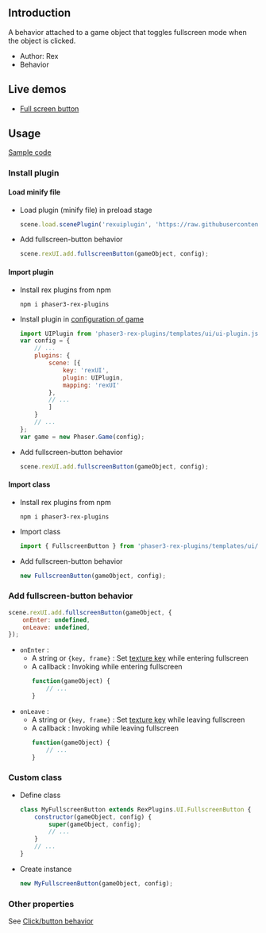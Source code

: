 ## Introduction

A behavior attached to a game object that toggles fullscreen mode when the object is clicked.

- Author: Rex
- Behavior

## Live demos

- [Full screen button]()

## Usage

[Sample code](https://github.com/rexrainbow/phaser3-rex-notes/tree/master/examples/ui-fullscreenbutton)

### Install plugin

#### Load minify file

- Load plugin (minify file) in preload stage
    ```javascript
    scene.load.scenePlugin('rexuiplugin', 'https://raw.githubusercontent.com/rexrainbow/phaser3-rex-notes/master/dist/rexuiplugin.min.js', 'rexUI', 'rexUI');
    ```
- Add fullscreen-button behavior
    ```javascript
    scene.rexUI.add.fullscreenButton(gameObject, config);
    ```

#### Import plugin

- Install rex plugins from npm
    ```
    npm i phaser3-rex-plugins
    ```
- Install plugin in [configuration of game](game.md#configuration)
    ```javascript
    import UIPlugin from 'phaser3-rex-plugins/templates/ui/ui-plugin.js';
    var config = {
        // ...
        plugins: {
            scene: [{
                key: 'rexUI',
                plugin: UIPlugin,
                mapping: 'rexUI'
            },
            // ...
            ]
        }
        // ...
    };
    var game = new Phaser.Game(config);
    ```
- Add fullscreen-button behavior
    ```javascript
    scene.rexUI.add.fullscreenButton(gameObject, config);
    ```

#### Import class

- Install rex plugins from npm
    ```
    npm i phaser3-rex-plugins
    ```
- Import class
    ```javascript
    import { FullscreenButton } from 'phaser3-rex-plugins/templates/ui/ui-components.js';
    ```
- Add fullscreen-button behavior
    ```javascript    
    new FullscreenButton(gameObject, config);
    ```

### Add fullscreen-button behavior

```javascript
scene.rexUI.add.fullscreenButton(gameObject, {
    onEnter: undefined,
    onLeave: undefined,
});
```

- `onEnter` :
    - A string or `{key, frame}` : Set [texture key](gameobject.md#texture) while entering fullscreen
    - A callback : Invoking while entering fullscreen
        ```javascript
        function(gameObject) {
            // ...
        }
        ```
- `onLeave` :
    - A string or `{key, frame}` : Set [texture key](gameobject.md#texture) while leaving fullscreen
    - A callback : Invoking while leaving fullscreen
        ```javascript
        function(gameObject) {
            // ...
        }
        ```

### Custom class

- Define class
    ```javascript
    class MyFullscreenButton extends RexPlugins.UI.FullscreenButton {
        constructor(gameObject, config) {
            super(gameObject, config);
            // ...
        }
        // ...
    }
    ```
- Create instance
    ```javascript
    new MyFullscreenButton(gameObject, config);
    ```

### Other properties

See [Click/button behavior](button.md)